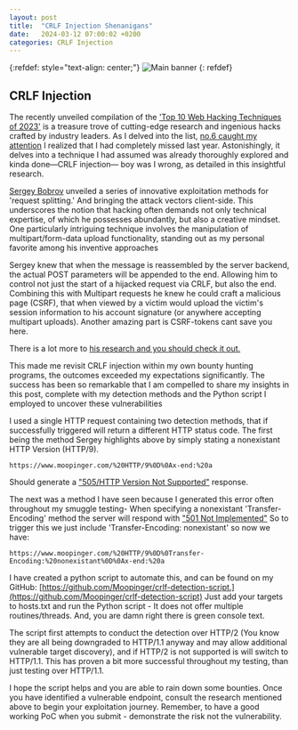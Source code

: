 ```yaml
---
layout: post
title:  "CRLF Injection Shenanigans"
date:   2024-03-12 07:00:02 +0200
categories: CRLF Injection
---
```


{:refdef: style="text-align: center;"}
![Main banner](/blog/assets/crlfbanner.png)
{: refdef}

## CRLF Injection

The recently unveiled compilation of the ['Top 10 Web Hacking Techniques of 2023'](https://portswigger.net/research/top-10-web-hacking-techniques-of-2023) is a treasure trove of cutting-edge research and ingenious hacks crafted by industry leaders. As I delved into the list, [no.6 caught my attention](https://offzone.moscow/upload/iblock/11a/sagouc86idiapdb8f29w41yaupqv6fwv.pdf) I realized that I had completely missed last year. Astonishingly, it delves into a technique I had assumed was already thoroughly explored and kinda done—CRLF injection— boy was I wrong, as detailed in this insightful research.

[Sergey Bobrov](https://twitter.com/black2fan?lang=en) unveiled a series of innovative exploitation methods for 'request splitting.' And bringing the attack vectors client-side. This underscores the notion that hacking often demands not only technical expertise, of which he possesses abundantly, but also a creative mindset. One particularly intriguing technique involves the manipulation of multipart/form-data upload functionality, standing out as my personal favorite among his inventive approaches

Sergey knew that when the message is reassembled by the server backend, the actual POST parameters will be appended to the end. Allowing him to control not just the start of a hijacked request via CRLF, but also the end. Combining this with Multipart requests he knew he could craft a malicious page (CSRF), that when viewed by a victim would upload the victim's session information to his account signature (or anywhere accepting multipart uploads). Another amazing part is CSRF-tokens cant save you here.

There is a lot more to [his research and you should check it out.](https://offzone.moscow/upload/iblock/11a/sagouc86idiapdb8f29w41yaupqv6fwv.pdf)

This made me revisit CRLF injection within my own bounty hunting programs, the outcomes exceeded my expectations significantly. The success has been so remarkable that I am compelled to share my insights in this post, complete with my detection methods and the Python script I employed to uncover these vulnerabilities

I used a single HTTP request containing two detection methods, that if successfully triggered will return a different HTTP status code. The first being the method Sergey highlights above by simply stating a nonexistant HTTP Version (HTTP/9).

`https://www.moopinger.com/%20HTTP/9%0D%0Ax-end:%20a`

Should generate a ["505/HTTP Version Not Supported"](https://developer.mozilla.org/en-US/docs/Web/HTTP/Status/505) response.

The next was a method I have seen because I generated this error often throughout my smuggle testing- When specifying a nonexistant 'Transfer-Encoding' method the server will respond with ["501 Not Implemented"](https://developer.mozilla.org/en-US/docs/Web/HTTP/Status/501) So to trigger this we just include 'Transfer-Encoding: nonexistant' so now we have:

`https://www.moopinger.com/%20HTTP/9%0D%0Transfer-Encoding:%20nonexistant%0D%0Ax-end:%20a`

I have created a python script to automate this, and can be found on my GitHub: [https://github.com/Moopinger/crlf-detection-script.](https://github.com/Moopinger/crlf-detection-script) Just add your targets to hosts.txt and run the Python script - It does not offer multiple routines/threads. And, you are damn right there is green console text.

The script first attempts to conduct the detection over HTTP/2 (You know they are all being downgraded to HTTP/1.1 anyway and may allow additional vulnerable target discovery), and if HTTP/2 is not supported is will switch to HTTP/1.1. This has proven a bit more successful throughout my testing, than just testing over HTTP/1.1.

I hope the script helps and you are able to rain down some bounties. Once you have identified a vulnerable endpoint, consult the research mentioned above to begin your exploitation journey. Remember, to have a good working PoC when you submit - demonstrate the risk not the vulnerability. 

